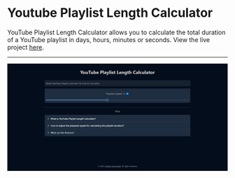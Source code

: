 # Youtube Playlist Length Calculator

YouTube Playlist Length Calculator allows you to calculate the total duration of a YouTube playlist in days, hours, minutes or seconds. View the live project [here](https://yt-playlist-len.iash.dev/).

---

![Youtube Playlist Length Calculator](screenshot.png)